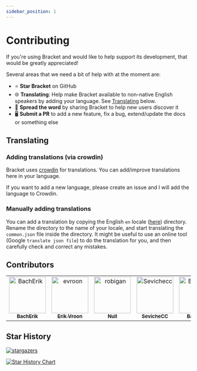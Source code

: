 ```yaml
---
sidebar_position: 1
---
```


# Contributing

If you're using Bracket and would like to help support its development, that would be greatly
appreciated!

Several areas that we need a bit of help with at the moment are:

- ⭐ **Star Bracket** on GitHub
- 🌐 **Translating**: Help make Bracket available to non-native English speakers by adding your
  language. See [Translating](#translating) below.
- 📣 **Spread the word** by sharing Bracket to help new users discover it
- 🖥️ **Submit a PR** to add a new feature, fix a bug, extend/update the docs or something else

## Translating

### Adding translations (via crowdin)

Bracket uses [crowdin](https://crowdin.com/project/bracket) for translations. You can add/improve
translations here in your language.

If you want to add a new language, please create an issue and I will add the language to Crowdin.

### Manually adding translations

You can add a translation by copying the English `en` locale
([here](https://github.com/evroon/bracket/tree/master/frontend/public/locales)) directory.
Rename the directory to the name of your locale, and start translating the `common.json` file inside
the directory. It might be useful to use an online tool (Google `translate json file`) to do the
translation for you, and then carefully check and correct any mistakes.

## Contributors
<!-- markdownlint-disable line-length no-inline-html -->
<!-- readme: collaborators,contributors,dependabot/- -start -->
<table>
<tr>
    <td align="center">
        <a href="https://github.com/BachErik">
            <img src="https://avatars.githubusercontent.com/u/75324423?v=4" width="100;" alt="BachErik"/>
            <br />
            <sub><b>BachErik</b></sub>
        </a>
    </td>
    <td align="center">
        <a href="https://github.com/evroon">
            <img src="https://avatars.githubusercontent.com/u/11857441?v=4" width="100;" alt="evroon"/>
            <br />
            <sub><b>Erik Vroon</b></sub>
        </a>
    </td>
    <td align="center">
        <a href="https://github.com/robigan">
            <img src="https://avatars.githubusercontent.com/u/35210888?v=4" width="100;" alt="robigan"/>
            <br />
            <sub><b>Null</b></sub>
        </a>
    </td>
    <td align="center">
        <a href="https://github.com/Sevichecc">
            <img src="https://avatars.githubusercontent.com/u/91365763?v=4" width="100;" alt="Sevichecc"/>
            <br />
            <sub><b>SevicheCC</b></sub>
        </a>
    </td>
    <td align="center">
        <a href="https://github.com/BachErik">
            <img src="https://avatars.githubusercontent.com/u/75324423?v=4" width="100;" alt="BachErik"/>
            <br />
            <sub><b>BachErik</b></sub>
        </a>
    </td>
    <td align="center">
        <a href="https://github.com/djpiper28">
            <img src="https://avatars.githubusercontent.com/u/13609136?v=4" width="100;" alt="djpiper28"/>
            <br />
            <sub><b>Danny Piper</b></sub>
        </a>
    </td>
    <td align="center">
        <a href="https://github.com/IzStriker">
            <img src="https://avatars.githubusercontent.com/u/44909896?v=4" width="100;" alt="IzStriker"/>
            <br />
            <sub><b>IzStriker</b></sub>
        </a>
    </td></tr>
</table>
<!-- readme: collaborators,contributors,dependabot/- -end -->

## Star History

[![stargazers](https://img.shields.io/github/stars/evroon/bracket)](https://github.com/evroon/bracket/stargazers)

<a href="https://star-history.com/#evroon/bracket&Date">
  <picture>
    <source media="(prefers-color-scheme: dark)" srcset="https://api.star-history.com/svg?repos=evroon/bracket&type=Date&theme=dark" />
    <source media="(prefers-color-scheme: light)" srcset="https://api.star-history.com/svg?repos=evroon/bracket&type=Date" />
    <img alt="Star History Chart" src="https://api.star-history.com/svg?repos=evroon/bracket&type=Date" />
  </picture>
</a>

<!-- markdownlint-enable line-length no-inline-html -->
